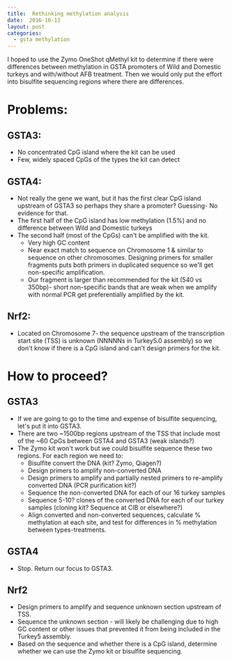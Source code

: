 ```yaml
---
title:  Rethinking methylation analysis
date:  2016-10-13
layout: post
categories:
  - gsta methylation
---
```

I hoped to use the Zymo OneShot qMethyl kit to determine if there were differences between methylation in GSTA promoters of Wild and Domestic turkeys and with/without AFB treatment. Then we would only put the effort into bisulfite sequencing regions where there are differences.

# Problems:

## GSTA3:
  * No concentrated CpG island where the kit can be used
  * Few, widely spaced CpGs of the types the kit can detect

## GSTA4:
  * Not really the gene we want, but it has the first clear CpG island upstream of GSTA3 so perhaps they share a promoter? Guessing- No evidence for that.
  * The first half of the CpG island has low methylation (1.5%) and no difference between Wild and Domestic turkeys
  * The second half (most of the CpGs) can't be amplified with the kit.
    * Very high GC content
    * Near exact match to sequence on Chromosome 1 & similar to sequence on other chromosomes. Designing primers for smaller fragments puts both primers in duplicated sequence so we'll get non-specific amplification.
    * Our fragment is larger than recommended for the kit (540 vs 350bp)- short non-specific bands that are weak when we amplify with normal PCR get preferentially amplified by the kit.

## Nrf2:
  * Located on Chromosome 7- the sequence upstream of the transcription start site (TSS) is unknown (NNNNNs in Turkey5.0 assembly) so we don't know if there is a CpG island and can't design primers for the kit.

# How to proceed?

## GSTA3
  * If we are going to go to the time and expense of bisulfite sequencing, let's put it into GSTA3.
  * There are two ~1500bp regions upstream of the TSS that include most of the ~60 CpGs between GSTA4 and GSTA3 (weak islands?)
  * The Zymo kit won't work but we could bisulfite sequence these two regions. For each region we need to:
    * Bisulfite convert the DNA (kit? Zymo, Qiagen?)
    * Design primers to amplify non-converted DNA
    * Design primers to amplify and partially nested primers to re-amplify converted DNA (PCR purification kit?)
    * Sequence the non-converted DNA for each of our 16 turkey samples
    * Sequence 5-10? clones of the converted DNA for each of our turkey samples (cloning kit? Sequence at CIB or elsewhere?)
    * Align converted and non-converted sequences, calculate % methylation at each site, and test for differences in % methylation between types-treatments.

## GSTA4
  * Stop. Return our focus to GSTA3.

## Nrf2
  * Design primers to amplify and sequence unknown section upstream of TSS.
  * Sequence the unknown section - will likely be challenging due to high GC content or other issues that prevented it from being included in the Turkey5 assembly.
  * Based on the sequence and whether there is a CpG island, determine whether we can use the Zymo kit or bisulfite sequencing.
